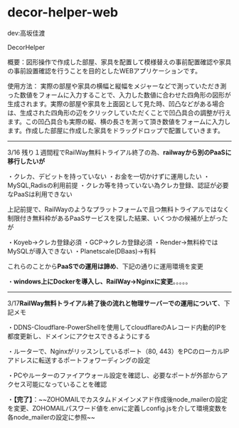 # decor-helper-web

dev:高坂佳渡

DecorHelper

概要：図形操作で作成した部屋、家具を配置して模様替えの事前配置確認や家具の事前設置確認を行うことを目的としたWEBアプリケーションです。

使用方法：
実際の部屋や家具の横幅と縦幅をメジャーなどで測っていただき測った数値をフォームに入力することで、入力した数値に合わせた四角形の図形が生成されます。実際の部屋や家具を上面図として見た時、凹凸などがある場合は、生成された四角形の辺をクリックしていただくことで凹凸具合の調整が行えます。この凹凸具合も実際の縦、横の長さを測って頂き数値をフォームに入力します。作成した部屋に作成した家具をドラッグドロップで配置していきます。

<hr>

3/16 残り１週間程でRailWay無料トライアル終了の為、<strong>railwayから別のPaaSに移行したいが</strong>

・クレカ、デビットを持っていない
・お金を一切かけずに運用したい
・MySQL,Radisの利用前提
・クレカ等を持っていない為クレカ登録、認証が必要なPaaSは利用できない

上記前提で、RailWayのようなプラットフォームで且つ無料トライアルではなく制限付き無料枠があるPaaSサービスを探した結果、いくつかの候補が上がったが

・Koyeb→クレカ登録必須
・GCP→クレカ登録必須
・Render→無料枠ではMySQLが導入できない
・Planetscale(DBaas)→有料

これらのことから<strong>PaaSでの運用は諦め</strong>、下記の通りに運用環境を変更

・<strong>windows上にDockerを導入し、RailWay→Nginxに変更</strong>。。。。。

</hr>
<hr>
 3/17<strong>RailWay無料トライアル終了後の流れと物理サーバーでの運用について</strong>、下記メモ
 <p>・DDNS-Cloudflare-PowerShellを使用してcloudflareのAレコード内動的IPを都度更新し、ドメインにアクセスできるようにする</p>
 <p>・ルーターで、Nginxがリッスンしているポート（80, 443）をPCのローカルIPアドレスに転送するポートフォワーディングの設定</p>
 <p>・PCやルーターのファイアウォール設定を確認し、必要なポートが外部からアクセス可能になっていることを確認</p>
 <p>・<strong>【完了】</strong>：~~ZOHOMAILでカスタムドメインメアド作成後node_mailerの設定を変更、ZOHOMAILパスワード値を.envに定義しconfig.jsを介して環境変数を各node_mailerの設定に参照~~</p>
</hr>